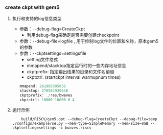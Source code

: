 ### create ckpt with gem5
1. 执行和支持的log信息类型
    - 参数：--debug-flag=CreateCkpt
        - 利用debug-flag来确定是否需要创建checkpoint
    - 参数：--debug-file=logfile , 用于控制log文件的位置和名称，原本gem5的参数
    - 参数：--ckptsettings=settingsfile 
        - setting文件格式
        - mmapend/stacktop指定运行时的一些内存地址信息
        - ckptprefix: 指定输出结果的目录和文件名前缀
        - ckptctrl: (startckpt interval warmupnum times)
        ```c
        mmapend: 261993005056
        stacktop: 270582939648
        ckptprefix: ./res/bwaves
        ckptctrl: 10000 10000 0 4
        ```

2. 运行示例
    ```shell
        build/RISCV/gem5.opt --debug-flag=CreateCkpt --debug-file=temp ./configs/example/se.py --mem-type=SimpleMemory --mem-size=8GB --ckptsetting=settings -c bwaves.riscv
    ```